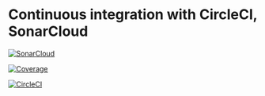 # Continuous integration with CircleCI, SonarCloud
[![SonarCloud](https://sonarcloud.io/images/project_badges/sonarcloud-white.svg)](https://sonarcloud.io/dashboard?id=raedbahri66_Sfg-Pet-Clinic)

[![Coverage](https://sonarcloud.io/api/project_badges/measure?project=raedbahri66_Sfg-Pet-Clinic&metric=coverage)](https://sonarcloud.io/dashboard?id=raedbahri66_Sfg-Pet-Clinic)

[![CircleCI](https://circleci.com/gh/raedbahri66/Sfg-Pet-Clinic/tree/master.svg?style=svg&circle-token=8ff1046636a61a4efe1413cb6e5e44d0b746ec31)](https://circleci.com/gh/raedbahri66/Sfg-Pet-Clinic/tree/master)
